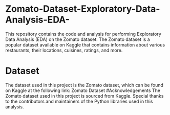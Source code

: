 # Zomato-Dataset-Exploratory-Data-Analysis-EDA-
This repository contains the code and analysis for performing Exploratory Data Analysis (EDA) on the Zomato dataset. The Zomato dataset is a popular dataset available on Kaggle that contains information about various restaurants, their locations, cuisines, ratings, and more.
# Dataset
The dataset used in this project is the Zomato dataset, which can be found on Kaggle at the following link: Zomato Dataset
#Acknowledgements
The Zomato dataset used in this project is sourced from Kaggle.
Special thanks to the contributors and maintainers of the Python libraries used in this analysis.
